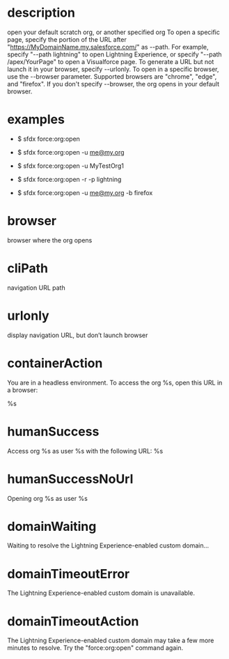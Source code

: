 # description

open your default scratch org, or another specified org
To open a specific page, specify the portion of the URL after "https://MyDomainName.my.salesforce.com/" as --path.
For example, specify "--path lightning" to open Lightning Experience, or specify "--path /apex/YourPage" to open a Visualforce page.
To generate a URL but not launch it in your browser, specify --urlonly.
To open in a specific browser, use the --browser parameter. Supported browsers are "chrome", "edge", and "firefox". If you don't specify --browser, the org opens in your default browser.

# examples

- $ sfdx force:org:open

- $ sfdx force:org:open -u me@my.org

- $ sfdx force:org:open -u MyTestOrg1

- $ sfdx force:org:open -r -p lightning

- $ sfdx force:org:open -u me@my.org -b firefox

# browser

browser where the org opens

# cliPath

navigation URL path

# urlonly

display navigation URL, but don’t launch browser

# containerAction

You are in a headless environment. To access the org %s, open this URL in a browser:

%s

# humanSuccess

Access org %s as user %s with the following URL: %s

# humanSuccessNoUrl

Opening org %s as user %s

# domainWaiting

Waiting to resolve the Lightning Experience-enabled custom domain...

# domainTimeoutError

The Lightning Experience-enabled custom domain is unavailable.

# domainTimeoutAction

The Lightning Experience-enabled custom domain may take a few more minutes to resolve. Try the "force:org:open" command again.